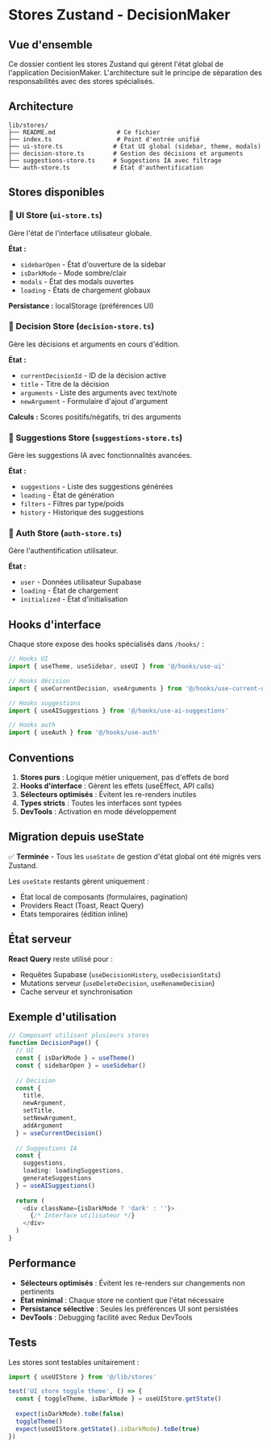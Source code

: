# Stores Zustand - DecisionMaker

## Vue d'ensemble

Ce dossier contient les stores Zustand qui gèrent l'état global de l'application DecisionMaker. L'architecture suit le principe de séparation des responsabilités avec des stores spécialisés.

## Architecture

```
lib/stores/
├── README.md                 # Ce fichier
├── index.ts                  # Point d'entrée unifié
├── ui-store.ts              # État UI global (sidebar, theme, modals)
├── decision-store.ts        # Gestion des décisions et arguments
├── suggestions-store.ts     # Suggestions IA avec filtrage
└── auth-store.ts            # État d'authentification
```

## Stores disponibles

### 🎨 UI Store (`ui-store.ts`)
Gère l'état de l'interface utilisateur globale.

**État :**
- `sidebarOpen` - État d'ouverture de la sidebar
- `isDarkMode` - Mode sombre/clair
- `modals` - État des modals ouvertes
- `loading` - États de chargement globaux

**Persistance :** localStorage (préférences UI)

### 🎯 Decision Store (`decision-store.ts`)
Gère les décisions et arguments en cours d'édition.

**État :**
- `currentDecisionId` - ID de la décision active
- `title` - Titre de la décision
- `arguments` - Liste des arguments avec text/note
- `newArgument` - Formulaire d'ajout d'argument

**Calculs :** Scores positifs/négatifs, tri des arguments

### 🤖 Suggestions Store (`suggestions-store.ts`)
Gère les suggestions IA avec fonctionnalités avancées.

**État :**
- `suggestions` - Liste des suggestions générées
- `loading` - État de génération
- `filters` - Filtres par type/poids
- `history` - Historique des suggestions

### 🔐 Auth Store (`auth-store.ts`)
Gère l'authentification utilisateur.

**État :**
- `user` - Données utilisateur Supabase
- `loading` - État de chargement
- `initialized` - État d'initialisation

## Hooks d'interface

Chaque store expose des hooks spécialisés dans `/hooks/` :

```typescript
// Hooks UI
import { useTheme, useSidebar, useUI } from '@/hooks/use-ui'

// Hooks décision
import { useCurrentDecision, useArguments } from '@/hooks/use-current-decision'

// Hooks suggestions
import { useAISuggestions } from '@/hooks/use-ai-suggestions'

// Hooks auth
import { useAuth } from '@/hooks/use-auth'
```

## Conventions

1. **Stores purs** : Logique métier uniquement, pas d'effets de bord
2. **Hooks d'interface** : Gèrent les effets (useEffect, API calls)
3. **Sélecteurs optimisés** : Évitent les re-renders inutiles
4. **Types stricts** : Toutes les interfaces sont typées
5. **DevTools** : Activation en mode développement

## Migration depuis useState

✅ **Terminée** - Tous les `useState` de gestion d'état global ont été migrés vers Zustand.

Les `useState` restants gèrent uniquement :
- État local de composants (formulaires, pagination)
- Providers React (Toast, React Query)
- États temporaires (édition inline)

## État serveur

**React Query** reste utilisé pour :
- Requêtes Supabase (`useDecisionHistory`, `useDecisionStats`)
- Mutations serveur (`useDeleteDecision`, `useRenameDecision`)
- Cache serveur et synchronisation

## Exemple d'utilisation

```typescript
// Composant utilisant plusieurs stores
function DecisionPage() {
  // UI
  const { isDarkMode } = useTheme()
  const { sidebarOpen } = useSidebar()
  
  // Décision
  const { 
    title, 
    newArgument, 
    setTitle, 
    setNewArgument, 
    addArgument 
  } = useCurrentDecision()
  
  // Suggestions IA
  const { 
    suggestions, 
    loading: loadingSuggestions, 
    generateSuggestions 
  } = useAISuggestions()
  
  return (
    <div className={isDarkMode ? 'dark' : ''}>
      {/* Interface utilisateur */}
    </div>
  )
}
```

## Performance

- **Sélecteurs optimisés** : Évitent les re-renders sur changements non pertinents
- **État minimal** : Chaque store ne contient que l'état nécessaire
- **Persistance sélective** : Seules les préférences UI sont persistées
- **DevTools** : Debugging facilité avec Redux DevTools

## Tests

Les stores sont testables unitairement :

```typescript
import { useUIStore } from '@/lib/stores'

test('UI store toggle theme', () => {
  const { toggleTheme, isDarkMode } = useUIStore.getState()
  
  expect(isDarkMode).toBe(false)
  toggleTheme()
  expect(useUIStore.getState().isDarkMode).toBe(true)
})
```
